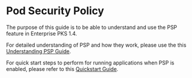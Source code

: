 # Pod Security Policy

The purpose of this guide is to be able to understand and use the PSP feature in Enterprise PKS 1.4.

For detailed understanding of PSP and how they work, please use the this [Understanding PSP Guide]('UnderstandingPODSecurityPolicies.md').

For quick start steps to perform for running applications when PSP is enabled, please refer to this [Quickstart Guide](quickstart.md).
